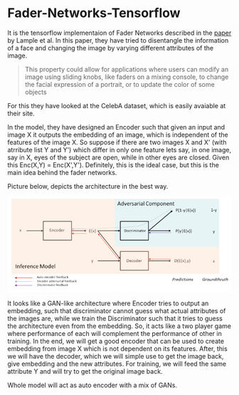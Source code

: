 # Fader-Networks-Tensorflow

It is the tensorflow implementaion of Fader Networks described in the [paper](https://arxiv.org/pdf/1706.00409.pdf) by Lample et al. In this paper, they have tried to disentangle the information of a face and changing the image by varying different attributes of the image.

> This property could allow for applications where users can modify an image using sliding knobs, like faders on a mixing console, to change the facial expression of a portrait, or to update the color of some objects

For this they have looked at the CelebA dataset, which is easily avaiable at their site.

In the model, they have designed an Encoder such that given an input and image X it outputs the embedding of an image, which is independent of the features of the image X. So suppose if there are two images X and X' (with atrribute list Y and Y') which differ in only one feature lets say, in one image, say in X, eyes of the subject are open, while in other eyes are closed. Given this Enc(X,Y) = Enc(X',Y'). Definitely, this is the ideal case, but this is the main idea behind the fader networks.

Picture below, depicts the architecture in the best way.

<p align="center"><img src="./images/model.png" alt="model"></p>


It looks like a GAN-like architecture where Encoder tries to output an embedding, such that discriminator cannot guess what actual attributes of the images are, while we train the Discriminator such that it tries to guess the architecture even from the embedding. So, it acts like a two player game where performance of each will complement the performance of other in training. In the end, we will get a good encoder that can be used to create embedding from image X which is not dependent on its features. After, this we will have the decoder, which we will simple use to get the image back, give embedding and the new attributes. For training, we will feed the same attribute Y and will try to get the original image back.

Whole model will act as auto encoder with a mix of GANs.
